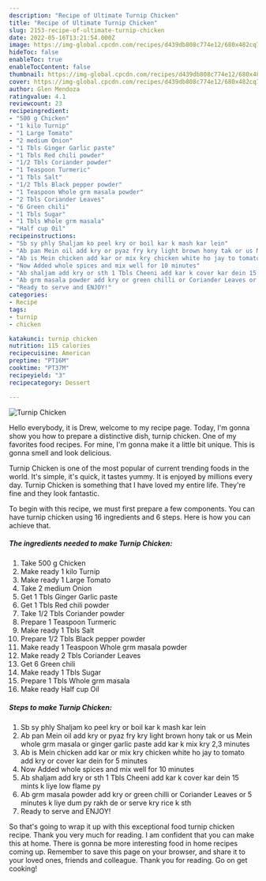 ```yaml
---
description: "Recipe of Ultimate Turnip Chicken"
title: "Recipe of Ultimate Turnip Chicken"
slug: 2153-recipe-of-ultimate-turnip-chicken
date: 2022-05-16T13:21:54.000Z
image: https://img-global.cpcdn.com/recipes/d439db808c774e12/680x482cq70/turnip-chicken-recipe-main-photo.jpg
hideToc: false
enableToc: true
enableTocContent: false
thumbnail: https://img-global.cpcdn.com/recipes/d439db808c774e12/680x482cq70/turnip-chicken-recipe-main-photo.jpg
cover: https://img-global.cpcdn.com/recipes/d439db808c774e12/680x482cq70/turnip-chicken-recipe-main-photo.jpg
author: Glen Mendoza
ratingvalue: 4.1
reviewcount: 23
recipeingredient:
- "500 g Chicken"
- "1 kilo Turnip"
- "1 Large Tomato"
- "2 medium Onion"
- "1 Tbls Ginger Garlic paste"
- "1 Tbls Red chili powder"
- "1/2 Tbls Coriander powder"
- "1 Teaspoon Turmeric"
- "1 Tbls Salt"
- "1/2 Tbls Black pepper powder"
- "1 Teaspoon Whole grm masala powder"
- "2 Tbls Coriander Leaves"
- "6 Green chili"
- "1 Tbls Sugar"
- "1 Tbls Whole grm masala"
- "Half cup Oil"
recipeinstructions:
- "Sb sy phly Shaljam ko peel kry or boil kar k mash kar lein"
- "Ab pan Mein oil add kry or pyaz fry kry light brown hony tak or us Mein whole grm masala or ginger garlic paste add kar k mix kry 2,3 minutes"
- "Ab is Mein chicken add kar or mix kry chicken white ho jay to tomato add kry or cover kar dein for 5 minutes"
- "Now Added whole spices and mix well for 10 minutes"
- "Ab shaljam add kry or sth 1 Tbls Cheeni add kar k cover kar dein 15 mints k liye low flame py"
- "Ab grm masala powder add kry or green chilli or Coriander Leaves or 5 minutes k liye dum py rakh de or serve kry rice k sth"
- "Ready to serve and ENJOY!"
categories:
- Recipe
tags:
- turnip
- chicken

katakunci: turnip chicken 
nutrition: 115 calories
recipecuisine: American
preptime: "PT16M"
cooktime: "PT37M"
recipeyield: "3"
recipecategory: Dessert

---
```



![Turnip Chicken](https://img-global.cpcdn.com/recipes/d439db808c774e12/680x482cq70/turnip-chicken-recipe-main-photo.jpg)

Hello everybody, it is Drew, welcome to my recipe page. Today, I'm gonna show you how to prepare a distinctive dish, turnip chicken. One of my favorites food recipes. For mine, I'm gonna make it a little bit unique. This is gonna smell and look delicious.



Turnip Chicken is one of the most popular of current trending foods in the world. It's simple, it's quick, it tastes yummy. It is enjoyed by millions every day. Turnip Chicken is something that I have loved my entire life. They're fine and they look fantastic.


To begin with this recipe, we must first prepare a few components. You can have turnip chicken using 16 ingredients and 6 steps. Here is how you can achieve that.

<!--inarticleads1-->

##### The ingredients needed to make Turnip Chicken:

1. Take 500 g Chicken
1. Make ready 1 kilo Turnip
1. Make ready 1 Large Tomato
1. Take 2 medium Onion
1. Get 1 Tbls Ginger Garlic paste
1. Get 1 Tbls Red chili powder
1. Take 1/2 Tbls Coriander powder
1. Prepare 1 Teaspoon Turmeric
1. Make ready 1 Tbls Salt
1. Prepare 1/2 Tbls Black pepper powder
1. Make ready 1 Teaspoon Whole grm masala powder
1. Make ready 2 Tbls Coriander Leaves
1. Get 6 Green chili
1. Make ready 1 Tbls Sugar
1. Prepare 1 Tbls Whole grm masala
1. Make ready Half cup Oil




<!--inarticleads2-->

##### Steps to make Turnip Chicken:

1. Sb sy phly Shaljam ko peel kry or boil kar k mash kar lein
1. Ab pan Mein oil add kry or pyaz fry kry light brown hony tak or us Mein whole grm masala or ginger garlic paste add kar k mix kry 2,3 minutes
1. Ab is Mein chicken add kar or mix kry chicken white ho jay to tomato add kry or cover kar dein for 5 minutes
1. Now Added whole spices and mix well for 10 minutes
1. Ab shaljam add kry or sth 1 Tbls Cheeni add kar k cover kar dein 15 mints k liye low flame py
1. Ab grm masala powder add kry or green chilli or Coriander Leaves or 5 minutes k liye dum py rakh de or serve kry rice k sth
1. Ready to serve and ENJOY!



So that's going to wrap it up with this exceptional food turnip chicken recipe. Thank you very much for reading. I am confident that you can make this at home. There is gonna be more interesting food in home recipes coming up. Remember to save this page on your browser, and share it to your loved ones, friends and colleague. Thank you for reading. Go on get cooking!
